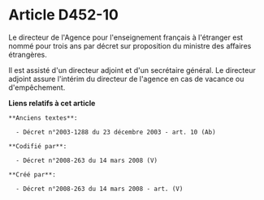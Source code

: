 # Article D452-10

Le directeur de l'Agence pour l'enseignement français à l'étranger est nommé pour trois ans par décret sur proposition du
ministre des affaires étrangères.

Il est assisté d'un directeur adjoint et d'un secrétaire général. Le directeur adjoint assure l'intérim du directeur de
l'agence en cas de vacance ou d'empêchement.

**Liens relatifs à cet article**

	**Anciens textes**:

	  - Décret n°2003-1288 du 23 décembre 2003 - art. 10 (Ab)

	**Codifié par**:

	  - Décret n°2008-263 du 14 mars 2008 (V)

	**Créé par**:

	  - Décret n°2008-263 du 14 mars 2008 - art. (V)
